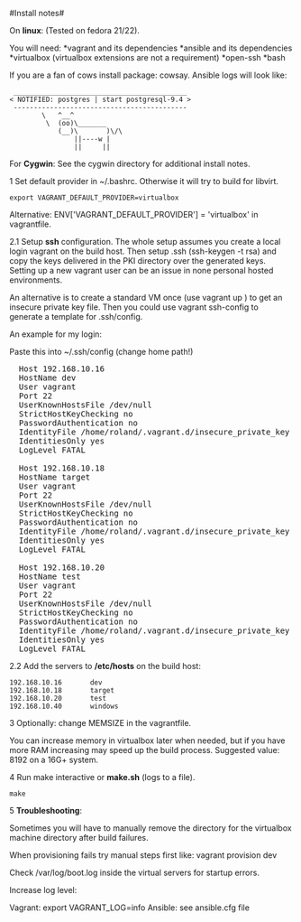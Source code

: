#Install notes#


On **linux**:
(Tested on fedora 21/22).

You will need:
*vagrant and its dependencies
*ansible and its dependencies
*virtualbox (virtualbox extensions are not a requirement)
*open-ssh
*bash

If you are a fan of cows install package: cowsay.
Ansible logs will look like:
```
 ___________________________________________
< NOTIFIED: postgres | start postgresql-9.4 >
 -------------------------------------------
        \   ^__^
         \  (oo)\_______
            (__)\       )\/\
                ||----w |
                ||     ||

```
For **Cygwin**: See the cygwin directory for additional install notes.

1 Set default provider in ~/.bashrc.
Otherwise it will try to build for libvirt.


```Shell
export VAGRANT_DEFAULT_PROVIDER=virtualbox
```

Alternative:
ENV['VAGRANT_DEFAULT_PROVIDER'] = 'virtualbox' in vagrantfile.


2.1 Setup **ssh** configuration.
The whole setup assumes you create a local login vagrant on the build host.
Then setup .ssh (ssh-keygen -t rsa) and copy the keys delivered in the PKI directory
over the generated keys.
Setting up a new vagrant user can be an issue in none personal hosted environments.

An alternative is to create a standard VM once (use vagrant up <some server>) to
get an insecure private key file.
Then you could use vagrant ssh-config to generate a template for .ssh/config.

An example for my login:


Paste this into ~/.ssh/config (change home path!)

<pre>
  Host 192.168.10.16
  HostName dev
  User vagrant
  Port 22
  UserKnownHostsFile /dev/null
  StrictHostKeyChecking no
  PasswordAuthentication no
  IdentityFile /home/roland/.vagrant.d/insecure_private_key
  IdentitiesOnly yes
  LogLevel FATAL

  Host 192.168.10.18
  HostName target
  User vagrant
  Port 22
  UserKnownHostsFile /dev/null
  StrictHostKeyChecking no
  PasswordAuthentication no
  IdentityFile /home/roland/.vagrant.d/insecure_private_key
  IdentitiesOnly yes
  LogLevel FATAL

  Host 192.168.10.20
  HostName test
  User vagrant
  Port 22
  UserKnownHostsFile /dev/null
  StrictHostKeyChecking no
  PasswordAuthentication no
  IdentityFile /home/roland/.vagrant.d/insecure_private_key
  IdentitiesOnly yes
  LogLevel FATAL
</pre>



2.2 Add the servers to **/etc/hosts** on the build host:
```
192.168.10.16		dev
192.168.10.18		target
192.168.10.20		test
192.168.10.40		windows
```

3 Optionally: change MEMSIZE in the vagrantfile.

  You can increase memory in virtualbox later when needed, but if you have more RAM
  increasing may speed up the build process.
  Suggested value: 8192 on a 16G+ system.

4 Run make interactive or **make.sh** (logs to a file).
  ```Shell
  make
  ```

5 **Troubleshooting**:

Sometimes you will have to manually remove the directory for the virtualbox machine
directory after build failures.

When provisioning  fails try manual steps first like:
vagrant provision dev

Check /var/log/boot.log inside the virtual servers for startup errors.

Increase log level:

Vagrant: export VAGRANT_LOG=info
Ansible: see ansible.cfg file
